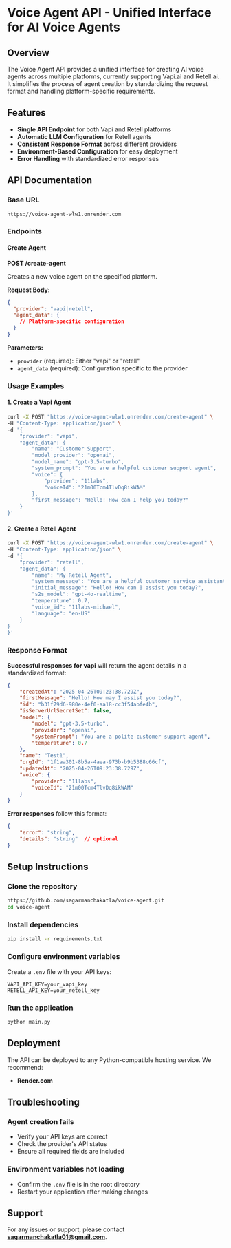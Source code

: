 # Voice Agent API - Unified Interface for AI Voice Agents

## Overview

The Voice Agent API provides a unified interface for creating AI voice agents across multiple platforms, currently supporting Vapi.ai and Retell.ai. It simplifies the process of agent creation by standardizing the request format and handling platform-specific requirements.

## Features

- **Single API Endpoint** for both Vapi and Retell platforms
- **Automatic LLM Configuration** for Retell agents
- **Consistent Response Format** across different providers
- **Environment-Based Configuration** for easy deployment
- **Error Handling** with standardized error responses

## API Documentation

### Base URL

```
https://voice-agent-wlw1.onrender.com
```

### Endpoints

#### Create Agent

**POST /create-agent**

Creates a new voice agent on the specified platform.

**Request Body:**

```json
{
  "provider": "vapi|retell",
  "agent_data": {
    // Platform-specific configuration
  }
}
```

**Parameters:**

- `provider` (required): Either "vapi" or "retell"
- `agent_data` (required): Configuration specific to the provider

### Usage Examples

#### 1. Create a Vapi Agent

```bash
curl -X POST "https://voice-agent-wlw1.onrender.com/create-agent" \
-H "Content-Type: application/json" \
-d '{
    "provider": "vapi",
    "agent_data": {
        "name": "Customer Support",
        "model_provider": "openai",
        "model_name": "gpt-3.5-turbo",
        "system_prompt": "You are a helpful customer support agent",
        "voice": {
            "provider": "11labs",
            "voiceId": "21m00Tcm4TlvDq8ikWAM"
        },
        "first_message": "Hello! How can I help you today?"
    }
}'
```

#### 2. Create a Retell Agent

```bash
curl -X POST "https://voice-agent-wlw1.onrender.com/create-agent" \
-H "Content-Type: application/json" \
-d '{
    "provider": "retell",
    "agent_data": {
        "name": "My Retell Agent",
        "system_message": "You are a helpful customer service assistant",
        "initial_message": "Hello! How can I assist you today?",
        "s2s_model": "gpt-4o-realtime",
        "temperature": 0.7,
        "voice_id": "11labs-michael",
        "language": "en-US"
    }
}
}'
```

### Response Format

**Successful responses for vapi** will return the agent details in a standardized format:

```json
{
    "createdAt": "2025-04-26T09:23:38.729Z",
    "firstMessage": "Hello! How may I assist you today?",
    "id": "b31f79d6-980e-4ef0-aa18-cc3f54abfe4b",
    "isServerUrlSecretSet": false,
    "model": {
        "model": "gpt-3.5-turbo",
        "provider": "openai",
        "systemPrompt": "You are a polite customer support agent",
        "temperature": 0.7
    },
    "name": "Test1",
    "orgId": "1f1aa301-8b5a-4aea-973b-b9b5388c66cf",
    "updatedAt": "2025-04-26T09:23:38.729Z",
    "voice": {
        "provider": "11labs",
        "voiceId": "21m00Tcm4TlvDq8ikWAM"
    }
}
```

**Error responses** follow this format:

```json
{
    "error": "string",
    "details": "string"  // optional
}
```

## Setup Instructions

### Clone the repository

```bash
https://github.com/sagarmanchakatla/voice-agent.git
cd voice-agent
```

### Install dependencies

```bash
pip install -r requirements.txt
```

### Configure environment variables

Create a `.env` file with your API keys:

```
VAPI_API_KEY=your_vapi_key
RETELL_API_KEY=your_retell_key
```

### Run the application

```bash
python main.py
```

## Deployment

The API can be deployed to any Python-compatible hosting service. We recommend:

- **Render.com**

## Troubleshooting

### Agent creation fails

- Verify your API keys are correct
- Check the provider's API status
- Ensure all required fields are included

### Environment variables not loading

- Confirm the `.env` file is in the root directory
- Restart your application after making changes

## Support

For any issues or support, please contact **sagarmanchakatla01@gmail.com**.
